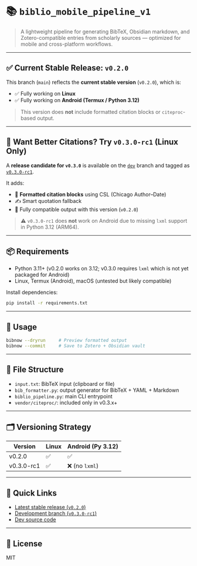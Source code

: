 # 📚 `biblio_mobile_pipeline_v1`

> A lightweight pipeline for generating BibTeX, Obsidian markdown, and Zotero-compatible entries from scholarly sources — optimized for mobile and cross-platform workflows.

---

## ✅ Current Stable Release: `v0.2.0`

This branch (`main`) reflects the **current stable version** (`v0.2.0`), which is:

- ✅ Fully working on **Linux**
- ✅ Fully working on **Android (Termux / Python 3.12)**

> This version does **not** include formatted citation blocks or `citeproc`-based output.

---

## 🚧 Want Better Citations? Try `v0.3.0-rc1` (Linux Only)

A **release candidate for `v0.3.0`** is available on the [`dev`](https://github.com/caedmon5/biblio_mobile_pipeline_v1/tree/dev) branch and tagged as [`v0.3.0-rc1`](https://github.com/caedmon5/biblio_mobile_pipeline_v1/releases/tag/v0.3.0-rc1).

It adds:

- 🧠 **Formatted citation blocks** using CSL (Chicago Author–Date)
- ✍️ Smart quotation fallback
- 📄 Fully compatible output with this version (`v0.2.0`)

> ⚠️ `v0.3.0-rc1` does **not** work on Android due to missing `lxml` support in Python 3.12 (ARM64).

---

## 📦 Requirements

- Python 3.11+ (v0.2.0 works on 3.12; v0.3.0 requires `lxml` which is not yet packaged for Android)
- Linux, Termux (Android), macOS (untested but likely compatible)

Install dependencies:
```bash
pip install -r requirements.txt
```

---

## 🚀 Usage

```bash
bibnow --dryrun     # Preview formatted output
bibnow --commit     # Save to Zotero + Obsidian vault
```

---

## 📂 File Structure

- `input.txt`: BibTeX input (clipboard or file)
- `bib_formatter.py`: output generator for BibTeX + YAML + Markdown
- `biblio_pipeline.py`: main CLI entrypoint
- `vendor/citeproc/`: included only in v0.3.x+

---

## 🗂️ Versioning Strategy

| Version     | Linux | Android (Py 3.12) |
|-------------|--------|------------------|
| v0.2.0      | ✅     | ✅               |
| v0.3.0-rc1  | ✅     | ❌ (no `lxml`)    |

---

## 🧭 Quick Links

- [Latest stable release (`v0.2.0`)](https://github.com/caedmon5/biblio_mobile_pipeline_v1/releases/tag/v0.2.0)
- [Development branch (`v0.3.0-rc1`)](https://github.com/caedmon5/biblio_mobile_pipeline_v1/releases/tag/v0.3.0-rc1)
- [Dev source code](https://github.com/caedmon5/biblio_mobile_pipeline_v1/tree/dev)

---

## 📌 License

MIT
